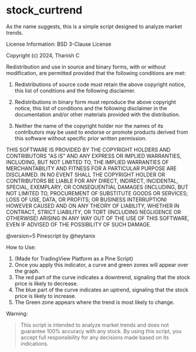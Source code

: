 # stock_curtrend
As the name suggests, this is a simple script designed to analyze market trends.



License Information:
BSD 3-Clause License

Copyright (c) 2024, Thanish C

Redistribution and use in source and binary forms, with or without
modification, are permitted provided that the following conditions are met:

1. Redistributions of source code must retain the above copyright notice, this
   list of conditions and the following disclaimer.

2. Redistributions in binary form must reproduce the above copyright notice,
   this list of conditions and the following disclaimer in the documentation
   and/or other materials provided with the distribution.

3. Neither the name of the copyright holder nor the names of its
   contributors may be used to endorse or promote products derived from
   this software without specific prior written permission.

THIS SOFTWARE IS PROVIDED BY THE COPYRIGHT HOLDERS AND CONTRIBUTORS "AS IS"
AND ANY EXPRESS OR IMPLIED WARRANTIES, INCLUDING, BUT NOT LIMITED TO, THE
IMPLIED WARRANTIES OF MERCHANTABILITY AND FITNESS FOR A PARTICULAR PURPOSE ARE
DISCLAIMED. IN NO EVENT SHALL THE COPYRIGHT HOLDER OR CONTRIBUTORS BE LIABLE
FOR ANY DIRECT, INDIRECT, INCIDENTAL, SPECIAL, EXEMPLARY, OR CONSEQUENTIAL
DAMAGES (INCLUDING, BUT NOT LIMITED TO, PROCUREMENT OF SUBSTITUTE GOODS OR
SERVICES; LOSS OF USE, DATA, OR PROFITS; OR BUSINESS INTERRUPTION) HOWEVER
CAUSED AND ON ANY THEORY OF LIABILITY, WHETHER IN CONTRACT, STRICT LIABILITY,
OR TORT (INCLUDING NEGLIGENCE OR OTHERWISE) ARISING IN ANY WAY OUT OF THE USE
OF THIS SOFTWARE, EVEN IF ADVISED OF THE POSSIBILITY OF SUCH DAMAGE.



@version=5
Pinescript by @heytanix



How to Use:
1. (Made for TradingView Platform as a Pine Script)
2. Once you apply this indicator, a curve and green zones will appear over the graph.
3. The red part of the curve indicates a downtrend, signaling that the stock price is likely to decrease.
4. The blue part of the curve indicates an uptrend, signaling that the stock price is likely to increase.
5. The Green zone appears where the trend is most likely to change.



Warning:
> This script is intended to analyze market trends and does not guarantee 100% accuracy with any stock. By using this script, you accept full responsibility for any decisions made based on its indications.
